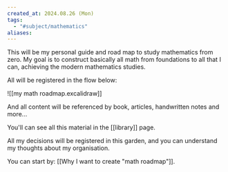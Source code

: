 ```yaml
---
created_at: 2024.08.26 (Mon)
tags:
  - "#subject/mathematics"
aliases:
---
```

This will be my personal guide and road map to study mathematics from zero. My goal is to construct basically all math from foundations to all that I can, achieving the modern mathematics studies.

All will be registered in the flow below:

![[my math roadmap.excalidraw]]

And all content will be referenced by book, articles, handwritten notes and more...

You'll can see all this material in the [[library]] page.

All my decisions will be registered in this garden, and you can understand my thoughts about my organisation.

You can start by: [[Why I want to create "math roadmap"]].
